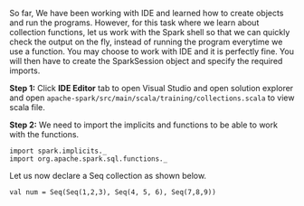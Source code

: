 So far, We have been working with IDE and learned how to create objects and run the programs. However, for this task where we learn about collection functions, let us work with the Spark shell so that we can quickly check the output on the fly, instead of running the program everytime we use a function. You may choose to work with IDE and it is perfectly fine. You will then have to create the SparkSession object and specify the required imports.

**Step 1:**  Click **IDE Editor** tab to open Visual Studio and open solution explorer and open `apache-spark/src/main/scala/training/collections.scala` to view scala file.

**Step 2:** We need to import the implicits and functions to be able to work with the functions.

```
import spark.implicits._
import org.apache.spark.sql.functions._
```

Let us now declare a Seq collection as shown below.

```
val num = Seq(Seq(1,2,3), Seq(4, 5, 6), Seq(7,8,9))
```


 